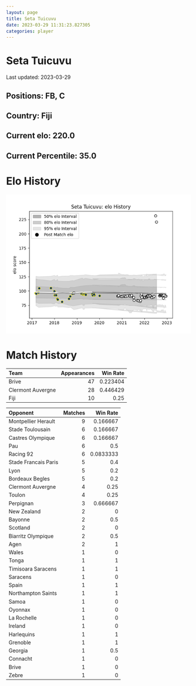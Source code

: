 ```yaml
---  
layout: page  
title: Seta Tuicuvu  
date: 2023-03-29 11:31:23.827305  
categories: player  
---
```

# Seta Tuicuvu


Last updated: 2023-03-29
## Positions: FB, C

## Country: Fiji

## Current elo: 220.0

## Current Percentile: 35.0

# Elo History


![elo history](history_SetaTuicuvu.png)
# Match History


| Team              |   Appearances |   Win Rate |
|:------------------|--------------:|-----------:|
| Brive             |            47 |   0.223404 |
| Clermont Auvergne |            28 |   0.446429 |
| Fiji              |            10 |   0.25     |

| Opponent             |   Matches |   Win Rate |
|:---------------------|----------:|-----------:|
| Montpellier Herault  |         9 |  0.166667  |
| Stade Toulousain     |         6 |  0.166667  |
| Castres Olympique    |         6 |  0.166667  |
| Pau                  |         6 |  0.5       |
| Racing 92            |         6 |  0.0833333 |
| Stade Francais Paris |         5 |  0.4       |
| Lyon                 |         5 |  0.2       |
| Bordeaux Begles      |         5 |  0.2       |
| Clermont Auvergne    |         4 |  0.25      |
| Toulon               |         4 |  0.25      |
| Perpignan            |         3 |  0.666667  |
| New Zealand          |         2 |  0         |
| Bayonne              |         2 |  0.5       |
| Scotland             |         2 |  0         |
| Biarritz Olympique   |         2 |  0.5       |
| Agen                 |         2 |  1         |
| Wales                |         1 |  0         |
| Tonga                |         1 |  1         |
| Timisoara Saracens   |         1 |  1         |
| Saracens             |         1 |  0         |
| Spain                |         1 |  1         |
| Northampton Saints   |         1 |  1         |
| Samoa                |         1 |  0         |
| Oyonnax              |         1 |  0         |
| La Rochelle          |         1 |  0         |
| Ireland              |         1 |  0         |
| Harlequins           |         1 |  1         |
| Grenoble             |         1 |  1         |
| Georgia              |         1 |  0.5       |
| Connacht             |         1 |  0         |
| Brive                |         1 |  0         |
| Zebre                |         1 |  0         |